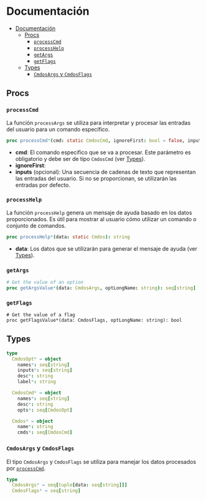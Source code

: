 # Documentación

- [Documentación](#documentacin)
  - [Procs](#procs)
    - [`processCmd`](#processcmd)
    - [`processHelp`](#processhelp)
    - [`getArgs`](#getargs)
    - [`getFlags`](#getflags)
  - [Types](#types)
    - [`CmdosArgs` y `CmdosFlags`](#cmdosargs-y-cmdosflags)

## Procs

### `processCmd`

La función `processArgs` se utiliza para interpretar y procesar las entradas del usuario para un comando específico.

```nim
proc processCmd*(cmd: static CmdosCmd, ignoreFirst: bool = false, inputs: seq[string] = defaultArgs): (CmdosFlags, CmdosArgs) =
```

* **cmd**: El comando específico que se va a procesar. Este parámetro es obligatorio y debe ser de tipo `CmdosCmd` (ver [Types](#types)).
* **ignoreFirst**:
* **inputs** (opcional): Una secuencia de cadenas de texto que representan las entradas del usuario. Si no se proporcionan, se utilizarán las entradas por defecto.

### `processHelp`

La función `processHelp` genera un mensaje de ayuda basado en los datos proporcionados. Es útil para mostrar al usuario cómo utilizar un comando o conjunto de comandos.

```nim
proc processHelp*(data: static Cmdos): string
```

* **data**: Los datos que se utilizarán para generar el mensaje de ayuda (ver [Types](#types)).

### `getArgs`

```nim
# Get the value of an option
proc getArgsValue*(data: CmdosArgs, optLongName: string): seq[string]
```

### `getFlags`

```nLongim
# Get the value of a flag
proc getFlagsValue*(data: CmdosFlags, optLongName: string): bool
```

## Types

```nim
type
  CmdosOpt* = object
    names*: seq[string]
    inputs*: seq[string]
    desc*: string
    label*: string

  CmdosCmd* = object
    names*: seq[string]
    desc*: string
    opts*: seq[CmdosOpt]

  Cmdos* = object
    name*: string
    cmds*: seq[CmdosCmd]
```

### `CmdosArgs` y `CmdosFlags`

El tipo `CmdosArgs` y `CmdosFlags` se utiliza para manejar los datos procesados por [`processCmd`](#processargs).

```nim
type
  CmdosArgs* = seq[tuple[data: seq[string]]]
  CmdosFlags* = seq[string]
```

